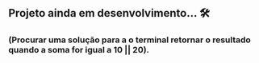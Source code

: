 ## Projeto ainda em desenvolvimento... 🛠️

### (Procurar uma solução para a o terminal retornar o resultado quando a soma for igual a 10 || 20).
